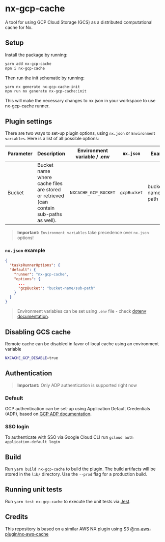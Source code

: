 # nx-gcp-cache


A tool for using GCP Cloud Storage (GCS) as a distributed computational cache for Nx.

## Setup

Install the package by running:

```bash
yarn add nx-gcp-cache
npm i nx-gcp-cache
```

Then run the init schematic by running:

```bash
yarn nx generate nx-gcp-cache:init
npm run nx generate nx-gcp-cache:init
```

This will make the necessary changes to nx.json in your workspace to use nx-gcp-cache runner.

## Plugin settings

There are two ways to set-up plugin options, using `nx.json` or `Environment variables`. Here is a list of all possible options:

| Parameter         | Description                                                                                         | Environment variable / .env     | `nx.json`            | Example                        |
| ----------------- | --------------------------------------------------------------------------------------------------- | ------------------------------- | -------------------- | ------------------------------ |
| Bucket            | Bucket name where cache files are stored or retrieved (can contain sub-paths as well).              | `NXCACHE_GCP_BUCKET`            | `gcpBucket`          | bucket-name/sub-path           |

> **Important:** `Environment variables` take precedence over `nx.json` options!

### `nx.json` example

```json
{
  "tasksRunnerOptions": {
  "default": {
    "runner": "nx-gcp-cache",
    "options": {
      ...
      "gcpBucket": "bucket-name/sub-path"
    }
  }
}
```

> Environment variables can be set using `.env` file - check [dotenv documentation](https://www.npmjs.com/package/dotenv).

## Disabling GCS cache

Remote cache can be disabled in favor of local cache using an environment variable

```bash
NXCACHE_GCP_DISABLE=true
```

## Authentication

> **Important:** Only ADP authentication is supported right now

### Default

GCP authentication can be set-up using Application Default Credentials (ADP), based on [GCP ADP documentation](https://cloud.google.com/docs/authentication/provide-credentials-adc).

### SSO login

To authenticate with SSO via Google Cloud CLI run
`gcloud auth application-default login`

## Build

Run `yarn build nx-gcp-cache` to build the plugin. The build artifacts will be stored in the `lib/` directory. Use the `--prod` flag for a production build.

## Running unit tests

Run `yarn test nx-gcp-cache` to execute the unit tests via [Jest](https://jestjs.io).


## Credits

This repository is based on a similar AWS NX plugin using S3 [@nx-aws-plugin/nx-aws-cache](https://github.com/bojanbass/nx-aws)
